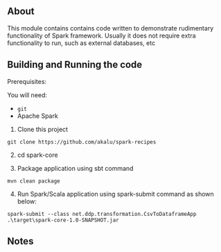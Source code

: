 ﻿## About
This module contains contains code written to demonstrate rudimentary functionality of Spark framework.
Usually it does not require extra functionality to run, such as external databases, etc

## Building and Running the code

Prerequisites:

You will need:
 * `git`
 * Apache Spark  

1. Clone this project

```
git clone https://github.com/akalu/spark-recipes
```

2. cd spark-core

3. Package application using sbt command

```
mvn clean package
```

4. Run Spark/Scala application using spark-submit command as shown below:

```
spark-submit --class net.ddp.transformation.CsvToDataframeApp .\target\spark-core-1.0-SNAPSHOT.jar
```



## Notes
